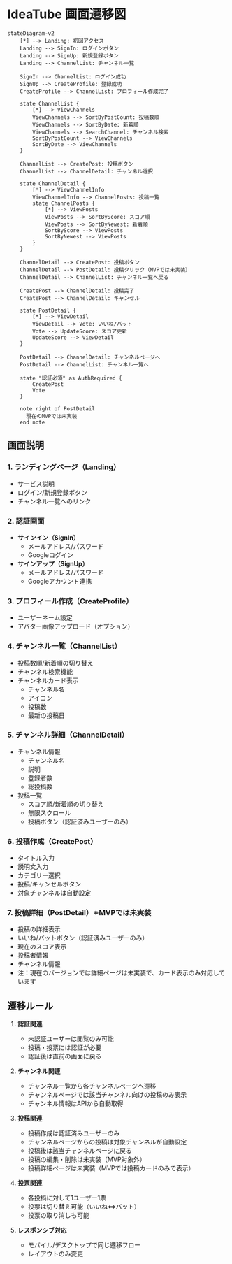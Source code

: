 # IdeaTube 画面遷移図

```mermaid
stateDiagram-v2
    [*] --> Landing: 初回アクセス
    Landing --> SignIn: ログインボタン
    Landing --> SignUp: 新規登録ボタン
    Landing --> ChannelList: チャンネル一覧

    SignIn --> ChannelList: ログイン成功
    SignUp --> CreateProfile: 登録成功
    CreateProfile --> ChannelList: プロフィール作成完了

    state ChannelList {
        [*] --> ViewChannels
        ViewChannels --> SortByPostCount: 投稿数順
        ViewChannels --> SortByDate: 新着順
        ViewChannels --> SearchChannel: チャンネル検索
        SortByPostCount --> ViewChannels
        SortByDate --> ViewChannels
    }

    ChannelList --> CreatePost: 投稿ボタン
    ChannelList --> ChannelDetail: チャンネル選択

    state ChannelDetail {
        [*] --> ViewChannelInfo
        ViewChannelInfo --> ChannelPosts: 投稿一覧
        state ChannelPosts {
            [*] --> ViewPosts
            ViewPosts --> SortByScore: スコア順
            ViewPosts --> SortByNewest: 新着順
            SortByScore --> ViewPosts
            SortByNewest --> ViewPosts
        }
    }
    
    ChannelDetail --> CreatePost: 投稿ボタン
    ChannelDetail --> PostDetail: 投稿クリック（MVPでは未実装）
    ChannelDetail --> ChannelList: チャンネル一覧へ戻る
    
    CreatePost --> ChannelDetail: 投稿完了
    CreatePost --> ChannelDetail: キャンセル

    state PostDetail {
        [*] --> ViewDetail
        ViewDetail --> Vote: いいね/バット
        Vote --> UpdateScore: スコア更新
        UpdateScore --> ViewDetail
    }

    PostDetail --> ChannelDetail: チャンネルページへ
    PostDetail --> ChannelList: チャンネル一覧へ

    state "認証必須" as AuthRequired {
        CreatePost
        Vote
    }
    
    note right of PostDetail
      現在のMVPでは未実装
    end note
```

## 画面説明

### 1. ランディングページ（Landing）
- サービス説明
- ログイン/新規登録ボタン
- チャンネル一覧へのリンク

### 2. 認証画面
- **サインイン（SignIn）**
  - メールアドレス/パスワード
  - Googleログイン
- **サインアップ（SignUp）**
  - メールアドレス/パスワード
  - Googleアカウント連携

### 3. プロフィール作成（CreateProfile）
- ユーザーネーム設定
- アバター画像アップロード（オプション）

### 4. チャンネル一覧（ChannelList）
- 投稿数順/新着順の切り替え
- チャンネル検索機能
- チャンネルカード表示
  - チャンネル名
  - アイコン
  - 投稿数
  - 最新の投稿日

### 5. チャンネル詳細（ChannelDetail）
- チャンネル情報
  - チャンネル名
  - 説明
  - 登録者数
  - 総投稿数
- 投稿一覧
  - スコア順/新着順の切り替え
  - 無限スクロール
  - 投稿ボタン（認証済みユーザーのみ）

### 6. 投稿作成（CreatePost）
- タイトル入力
- 説明文入力
- カテゴリー選択
- 投稿/キャンセルボタン
- 対象チャンネルは自動設定

### 7. 投稿詳細（PostDetail）※MVPでは未実装
- 投稿の詳細表示
- いいね/バットボタン（認証済みユーザーのみ）
- 現在のスコア表示
- 投稿者情報
- チャンネル情報
- 注：現在のバージョンでは詳細ページは未実装で、カード表示のみ対応しています

## 遷移ルール

1. **認証関連**
   - 未認証ユーザーは閲覧のみ可能
   - 投稿・投票には認証が必要
   - 認証後は直前の画面に戻る

2. **チャンネル関連**
   - チャンネル一覧から各チャンネルページへ遷移
   - チャンネルページでは該当チャンネル向けの投稿のみ表示
   - チャンネル情報はAPIから自動取得

3. **投稿関連**
   - 投稿作成は認証済みユーザーのみ
   - チャンネルページからの投稿は対象チャンネルが自動設定
   - 投稿後は該当チャンネルページに戻る
   - 投稿の編集・削除は未実装（MVP対象外）
   - 投稿詳細ページは未実装（MVPでは投稿カードのみで表示）

4. **投票関連**
   - 各投稿に対して1ユーザー1票
   - 投票は切り替え可能（いいね⇔バット）
   - 投票の取り消しも可能

5. **レスポンシブ対応**
   - モバイル/デスクトップで同じ遷移フロー
   - レイアウトのみ変更 